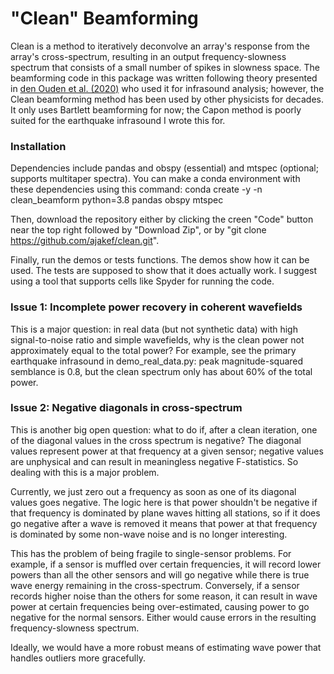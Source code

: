 # "Clean" Beamforming
Clean is a method to iteratively deconvolve an array's response from the array's cross-spectrum, resulting in an output frequency-slowness spectrum that consists of a small number of spikes in slowness space. The beamforming code in this package was written following theory presented in [den Ouden et al. (2020)](https://academic.oup.com/gji/article/221/1/305/5698307?casa_token=njSpOoXp9ekAAAAA:Cl9dOheqodGD02UsipR9peku690_jNEwcikjjkpHgxF3mjW-51NUwoFj3xIuQk6UPtfZN1tUYWfo) who used it for infrasound analysis; however, the Clean beamforming method has been used by other physicists for decades. It only uses Bartlett beamforming for now; the Capon method is poorly suited for the earthquake infrasound I wrote this for.

### Installation
Dependencies include pandas and obspy (essential) and mtspec (optional; supports multitaper spectra). You can make a conda environment with these dependencies using this command:
conda create -y -n clean_beamform python=3.8 pandas obspy mtspec

Then, download the repository either by clicking the creen "Code" button near the top right followed by "Download Zip", or by "git clone https://github.com/ajakef/clean.git".

Finally, run the demos or tests functions. The demos show how it can be used. The tests are supposed to show that it does actually work. I suggest using a tool that supports cells like Spyder for running the code. 

### Issue 1: Incomplete power recovery in coherent wavefields
This is a major question: in real data (but not synthetic data) with high signal-to-noise ratio and simple wavefields, why is the clean power not approximately equal to the total power? For example, see the primary earthquake infrasound in demo_real_data.py: peak magnitude-squared semblance is 0.8, but the clean spectrum only has about 60% of the total power. 

### Issue 2: Negative diagonals in cross-spectrum
This is another big open question: what to do if, after a clean iteration, one of the diagonal values in the cross spectrum is negative? The diagonal values represent power at that frequency at a given sensor; negative values are unphysical and can result in meaningless negative F-statistics. So dealing with this is a major problem. 

Currently, we just zero out a frequency as soon as one of its diagonal values goes negative. The logic here is that power shouldn't be negative if that frequency is dominated by plane waves hitting all stations, so if it does go negative after a wave is removed it means that power at that frequency is dominated by some non-wave noise and is no longer interesting.

This has the problem of being fragile to single-sensor problems. For example, if a sensor is muffled over certain frequencies, it will record lower powers than all the other sensors and will go negative while there is true wave energy remaining in the cross-spectrum. Conversely, if a sensor records higher noise than the others for some reason, it can result in wave power at certain frequencies being over-estimated, causing power to go negative for the normal sensors. Either would cause errors in the resulting frequency-slowness spectrum.

Ideally, we would have a more robust means of estimating wave power that handles outliers more gracefully.
